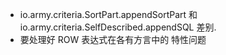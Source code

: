 
* io.army.criteria.SortPart.appendSortPart 和 io.army.criteria.SelfDescribed.appendSQL 差别.
* 要处理好 ROW 表达式在各有方言中的 特性问题

